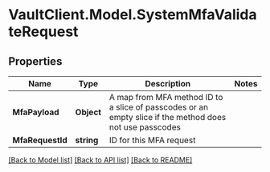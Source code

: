 # VaultClient.Model.SystemMfaValidateRequest

## Properties

Name | Type | Description | Notes
------------ | ------------- | ------------- | -------------
**MfaPayload** | **Object** | A map from MFA method ID to a slice of passcodes or an empty slice if the method does not use passcodes | 
**MfaRequestId** | **string** | ID for this MFA request | 

[[Back to Model list]](../README.md#documentation-for-models) [[Back to API list]](../README.md#documentation-for-api-endpoints) [[Back to README]](../README.md)

